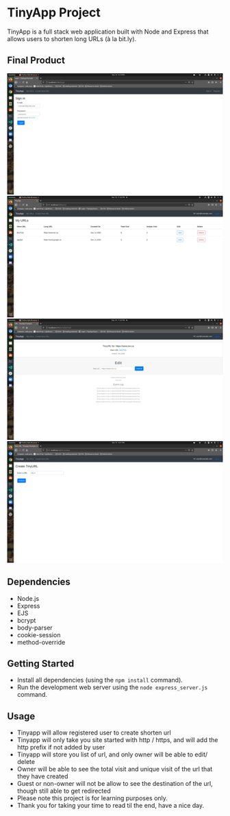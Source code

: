 # TinyApp Project

TinyApp is a full stack web application built with Node and Express that allows users to shorten long URLs (à la bit.ly).

## Final Product

!["screenshot of Signin Page"](https://github.com/Wwong154/tiny-app/blob/master/doc/demo_Signin.png)
!["screenshot of urls Page"](https://github.com/Wwong154/tiny-app/blob/master/doc/demo_urls.png)
!["screenshot of urls/:id Page"](https://github.com/Wwong154/tiny-app/blob/master/doc/demo_urls_:id.png)
!["screenshot of urls/new Page"](https://github.com/Wwong154/tiny-app/blob/master/doc/demo_urls_new.png)

## Dependencies

- Node.js
- Express
- EJS
- bcrypt
- body-parser
- cookie-session
- method-override

## Getting Started

- Install all dependencies (using the `npm install` command).
- Run the development web server using the `node express_server.js` command.

## Usage

- Tinyapp will allow registered user to create shorten url
- Tinyapp will only take you site started with http / https, and will add the http prefix if not added by user
- Tinyapp will store you list of url, and only owner will be able to edit/ delete
- Owner will be able to see the total visit and unique visit of the url that they have created
- Guest or non-owner will not be allow to see the destination of the url, though still able to get redirected
- Please note this project is for learning purposes only.
- Thank you for taking your time to read til the end, have a nice day.
